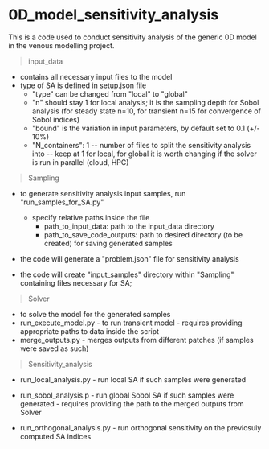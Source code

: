 # 0D_model_sensitivity_analysis
This is a code used to conduct sensitivity analysis of the generic 0D model in the venous modelling project. 


> input_data
- contains all necessary input files to the model
- type of SA is defined in setup.json file
  - "type" can be changed from "local" to "global"
  - "n" should stay 1 for local analysis; it is the sampling depth for Sobol analysis (for steady state n=10, for transient n=15 for convergence of Sobol indices)
  - "bound" is the variation in input parameters, by default set to 0.1 (+/- 10%)
  - "N_containers": 1 -- number of files to split the sensitivity analysis into -- keep at 1 for local, for global it is worth changing if the solver is run in parallel (cloud, HPC)


> Sampling
- to generate sensitivity analysis input samples, run "run_samples_for_SA.py"
  - specify relative paths inside the file
    - path_to_input_data: path to the input_data directory
    - path_to_save_code_outputs: path to desired directory (to be created) for saving generated samples

- the code will generate a "problem.json" file for sensitivity analysis
- the code will create "input_samples" directory within "Sampling" containing files necessary for SA; 

> Solver
- to solve the model for the generated samples
- run_execute_model.py - to run transient model - requires providing appropriate paths to data inside the script
- merge_outputs.py - merges outputs from different patches (if samples were saved as such)

> Sensitivity_analysis
- run_local_analysis.py - run local SA if such samples were generated
- run_sobol_analysis.p - run global Sobol SA if such samples were generated - requires providing the path to the merged outputs from Solver

- run_orthogonal_analysis.py - run orthogonal sensitivity on the previosuly computed SA indices
